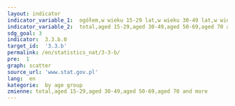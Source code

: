 ```yaml
---
layout: indicator
indicator_variable_1:  ogółem,w wieku 15-29 lat,w wieku 30-49 lat,w wieku 50-69 lat,w wieku 70 lat i więcej
indicator_variable_2:  total,aged 15-29,aged 30-49,aged 50-69,aged 70 and more
sdg_goal: 3
indicator:  3.3.b.0
target_id:  '3.3.b'
permalink: /en/statistics_nat/3-3-b/
pre:  1
graph: scatter
source_url: 'www.stat.gov.pl'
lang:  en
kategorie:  by age group
zmienne: total,aged 15-29,aged 30-49,aged 50-69,aged 70 and more
---
```

